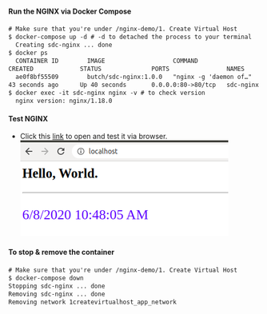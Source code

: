 #### Run the NGINX via Docker Compose
    # Make sure that you're under /nginx-demo/1. Create Virtual Host
    $ docker-compose up -d # -d to detached the process to your terminal
      Creating sdc-nginx ... done
    $ docker ps
      CONTAINER ID        IMAGE                   COMMAND                  CREATED             STATUS              PORTS                NAMES
      ae0f8bf55509        butch/sdc-nginx:1.0.0   "nginx -g 'daemon of…"   43 seconds ago      Up 40 seconds       0.0.0.0:80->80/tcp   sdc-nginx
    $ docker exec -it sdc-nginx nginx -v # to check version
      nginx version: nginx/1.18.0

#### Test NGINX
 - Click this [link](http://localhost:80) to open and test it via browser.
   ![Result](./images/result.png) 

#### To stop & remove the container
    # Make sure that you're under /nginx-demo/1. Create Virtual Host
    $ docker-compose down
    Stopping sdc-nginx ... done
    Removing sdc-nginx ... done
    Removing network 1createvirtualhost_app_network

